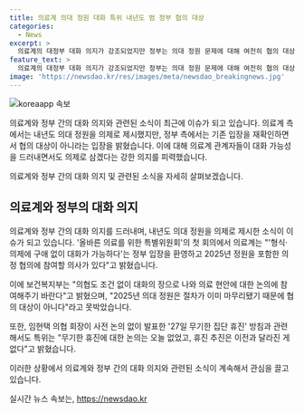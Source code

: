 ```yaml
---
title: 의료계 의대 정원 대화 특위 내년도 범 정부 협의 대상
categories:
  - News
excerpt: >
  의료계의 대정부 대화 의지가 강조되었지만 정부는 의대 정원 문제에 대해 여전히 협의 대상이 아니라는 입장을 유지했습니다. 범의료계 모임 올바른 의료를 위한 특별위원회는 정원을 포함한 의제 협의에 참여 의사를 표명했지만 보건복지부는 이미 절차가 완료된 2025년 의대 정원 문제는 협의 대상이 아니라고 밝혔습니다. 또한, 특위는 임현택 의협 회장의 27일 무기한 집단 휴진 발표와 관련해 휴진에 대한 논의가 없었으며, 휴진 추진은 변함이 없다고 언급했습니다.
feature_text: >
  의료계의 대정부 대화 의지가 강조되었지만 정부는 의대 정원 문제에 대해 여전히 협의 대상이 아니라는 입장을 유지했습니다. 범의료계 모임 올바른 의료를 위한 특별위원회는 정원을 포함한 의제 협의에 참여 의사를 표명했지만 보건복지부는 이미 절차가 완료된 2025년 의대 정원 문제는 협의 대상이 아니라고 밝혔습니다. 또한, 특위는 임현택 의협 회장의 27일 무기한 집단 휴진 발표와 관련해 휴진에 대한 논의가 없었으며, 휴진 추진은 변함이 없다고 언급했습니다.
image: 'https://newsdao.kr/res/images/meta/newsdao_breakingnews.jpg'
---
```


<p><img src="https://newsdao.kr/res/images/meta/newsdao_breakingnews.jpg" alt="koreaapp 속보" /></p>

<p>의료계와 정부 간의 대화 의지와 관련된 소식이 최근에 이슈가 되고 있습니다. 의료계 측에서는 내년도 의대 정원을 의제로 제시했지만, 정부 측에서는 기존 입장을 재확인하면서 협의 대상이 아니라는 입장을 밝혔습니다. 이에 대해 의료계 관계자들이 대화 가능성을 드러내면서도 의제로 삼겠다는 강한 의지를 피력했습니다.</p>

<p>의료계와 정부 간의 대화 의지 및 관련된 소식을 자세히 살펴보겠습니다. </p>

<h2 data-ke-size="size26">의료계와 정부의 대화 의지</h2>

<p>의료계와 정부 간의 대화 의지를 드러내며, 내년도 의대 정원을 의제로 제시한 소식이 이슈가 되고 있습니다. '올바른 의료를 위한 특별위원회'의 첫 회의에서 의료계는 "'형식·의제에 구애 없이 대화가 가능하다'는 정부 입장을 환영하고 2025년 정원을 포함한 의정 협의에 참여할 의사가 있다"고 밝혔습니다. </p>

<p>이에 보건복지부는 "의협도 조건 없이 대화의 장으로 나와 의료 현안에 대한 논의에 참여해주기 바란다"고 밝혔으며, "2025년 의대 정원은 절차가 이미 마무리됐기 때문에 협의 대상이 아니다"라고 못박았습니다.</p>

<p>또한, 임현택 의협 회장이 사전 논의 없이 발표한 '27일 무기한 집단 휴진' 방침과 관련해서도 특위는 "무기한 휴진에 대한 논의는 오늘 없었고, 휴진 추진은 이전과 달라진 게 없다"고 밝혔습니다.</p>

<p>이러한 상황에서 의료계와 정부 간의 대화 의지와 관련된 소식이 계속해서 관심을 끌고 있습니다.</p>
실시간 뉴스 속보는, <a href="https://newsdao.kr" rel="dofollow">https://newsdao.kr</a>


